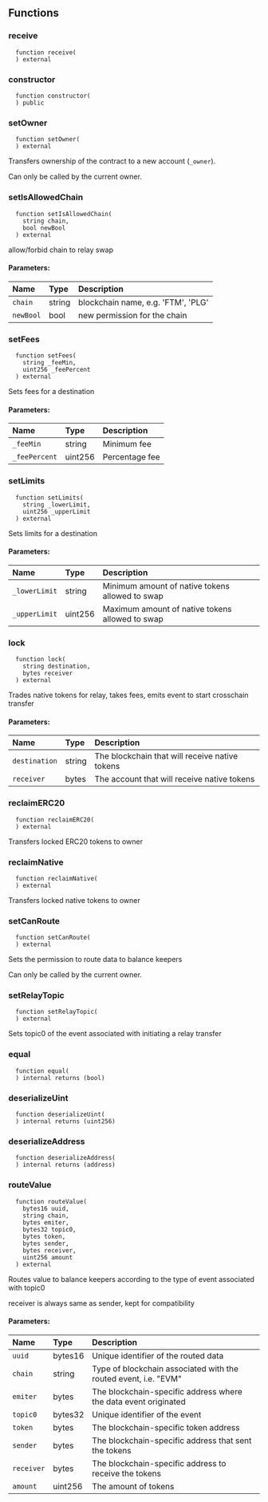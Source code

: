 


## Functions
### receive
```solidity
  function receive(
  ) external
```




### constructor
```solidity
  function constructor(
  ) public
```




### setOwner
```solidity
  function setOwner(
  ) external
```
Transfers ownership of the contract to a new account (`_owner`).

Can only be called by the current owner.


### setIsAllowedChain
```solidity
  function setIsAllowedChain(
    string chain,
    bool newBool
  ) external
```
allow/forbid chain to relay swap


#### Parameters:
| Name | Type | Description                                                          |
| :--- | :--- | :------------------------------------------------------------------- |
|`chain` | string | blockchain name, e.g. 'FTM', 'PLG'
|`newBool` | bool | new permission for the chain

### setFees
```solidity
  function setFees(
    string _feeMin,
    uint256 _feePercent
  ) external
```
Sets fees for a destination


#### Parameters:
| Name | Type | Description                                                          |
| :--- | :--- | :------------------------------------------------------------------- |
|`_feeMin` | string | Minimum fee
|`_feePercent` | uint256 | Percentage fee

### setLimits
```solidity
  function setLimits(
    string _lowerLimit,
    uint256 _upperLimit
  ) external
```
Sets limits for a destination


#### Parameters:
| Name | Type | Description                                                          |
| :--- | :--- | :------------------------------------------------------------------- |
|`_lowerLimit` | string | Minimum amount of native tokens allowed to swap
|`_upperLimit` | uint256 | Maximum amount of native tokens allowed to swap

### lock
```solidity
  function lock(
    string destination,
    bytes receiver
  ) external
```
Trades native tokens for relay, takes fees,
emits event to start crosschain transfer


#### Parameters:
| Name | Type | Description                                                          |
| :--- | :--- | :------------------------------------------------------------------- |
|`destination` | string | The blockchain that will receive native tokens
|`receiver` | bytes | The account that will receive native tokens

### reclaimERC20
```solidity
  function reclaimERC20(
  ) external
```
Transfers locked ERC20 tokens to owner



### reclaimNative
```solidity
  function reclaimNative(
  ) external
```
Transfers locked native tokens to owner



### setCanRoute
```solidity
  function setCanRoute(
  ) external
```
Sets the permission to route data to balance keepers

Can only be called by the current owner.


### setRelayTopic
```solidity
  function setRelayTopic(
  ) external
```
Sets topic0 of the event associated with initiating a relay transfer



### equal
```solidity
  function equal(
  ) internal returns (bool)
```




### deserializeUint
```solidity
  function deserializeUint(
  ) internal returns (uint256)
```




### deserializeAddress
```solidity
  function deserializeAddress(
  ) internal returns (address)
```




### routeValue
```solidity
  function routeValue(
    bytes16 uuid,
    string chain,
    bytes emiter,
    bytes32 topic0,
    bytes token,
    bytes sender,
    bytes receiver,
    uint256 amount
  ) external
```
Routes value to balance keepers according to the type of event associated with topic0

receiver is always same as sender, kept for compatibility

#### Parameters:
| Name | Type | Description                                                          |
| :--- | :--- | :------------------------------------------------------------------- |
|`uuid` | bytes16 | Unique identifier of the routed data
|`chain` | string | Type of blockchain associated with the routed event, i.e. "EVM"
|`emiter` | bytes | The blockchain-specific address where the data event originated
|`topic0` | bytes32 | Unique identifier of the event
|`token` | bytes | The blockchain-specific token address
|`sender` | bytes | The blockchain-specific address that sent the tokens
|`receiver` | bytes | The blockchain-specific address to receive the tokens
|`amount` | uint256 | The amount of tokens

